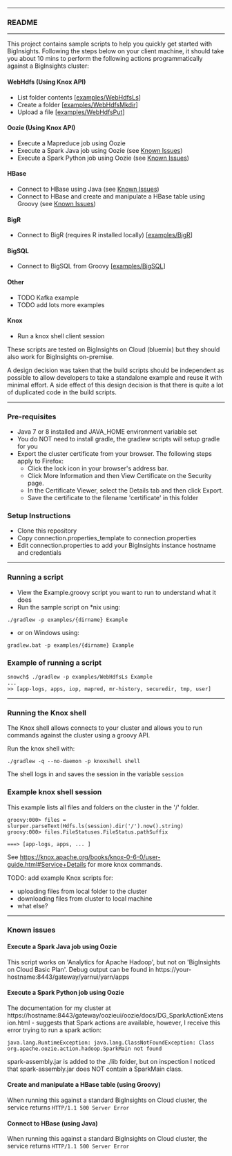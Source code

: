 *********************************************************************
### README
*********************************************************************

This project contains sample scripts  to help you quickly get started with BigInsights. Following the steps below on your client machine, it should take you about 10 mins to perform the following actions programmatically against a BigInsights cluster:

#### WebHdfs (Using Knox API)

- List folder contents [[examples/WebHdfsLs](./examples/WebHdfsLs/Example.groovy)]
- Create a folder [[examples/WebHdfsMkdir](./examples/WebHdfsMkdir/Example.groovy)]
- Upload a file [[examples/WebHdfsPut](./examples/WebHdfsPut/Example.groovy)]

#### Oozie (Using Knox API)

- Execute a Mapreduce job using Oozie
- Execute a Spark Java job using Oozie (see [Known Issues](#known-issues))
- Execute a Spark Python job using Oozie (see [Known Issues](#known-issues))

#### HBase

- Connect to HBase using Java (see [Known Issues](#known-issues))
- Connect to HBase and create and manipulate a HBase table using Groovy (see [Known Issues](#known-issues))

#### BigR 

- Connect to BigR (requires R installed locally) [[examples/BigR](examples/BigR)]

#### BigSQL

- Connect to BigSQL from Groovy [[examples/BigSQL](examples/BigSQL)]
 
#### Other

- TODO Kafka example
- TODO add lots more examples

####  Knox

- Run a knox shell client session

These scripts are tested on BigInsights on Cloud (bluemix) but they should also work for BigInsights on-premise.

A design decision was taken that the build scripts should be independent as possible to allow developers to take a standalone example and reuse it with minimal effort.  A side effect of this design decision is that there is quite a lot of duplicated code in the build scripts.

*********************************************************************

### Pre-requisites

- Java 7 or 8 installed and JAVA_HOME environment variable set
- You do NOT need to install gradle, the gradlew scripts will setup gradle for you
- Export the cluster certificate from your browser. The following steps apply to Firefox:
  - Click the lock icon in your browser's address bar.
  - Click More Information and then View Certificate on the Security page.
  - In the Certificate Viewer, select the Details tab and then click Export.
  - Save the certificate to the filename 'certificate' in this folder


### Setup Instructions

- Clone this repository
- Copy connection.properties_template to connection.properties
- Edit connection.properties to add your BigInsights instance hostname and credentials

*********************************************************************

### Running a script

- View the Example.groovy script you want to run to understand what it does
- Run the sample script on *nix using:

```
./gradlew -p examples/{dirname} Example
```

- or on Windows using:

```
gradlew.bat -p examples/{dirname} Example
```

### Example of running a script

```
snowch$ ./gradlew -p examples/WebHdfsLs Example
...
>> [app-logs, apps, iop, mapred, mr-history, securedir, tmp, user]
```

*********************************************************************

### Running the Knox shell

The Knox shell allows connects to your cluster and allows you to run commands against the cluster using a groovy API.

Run the knox shell with:

```./gradlew -q --no-daemon -p knoxshell shell```

The shell logs in and saves the session in the variable `session` 

### Example knox shell session

This example lists all files and folders on the cluster in the '/' folder.

```
groovy:000> files = slurper.parseText(Hdfs.ls(session).dir('/').now().string)
groovy:000> files.FileStatuses.FileStatus.pathSuffix

===> [app-logs, apps, ... ]
```

See https://knox.apache.org/books/knox-0-6-0/user-guide.html#Service+Details for more knox commands.

TODO: add example Knox scripts for:

- uploading files from local folder to the cluster
- downloading files from cluster to local machine
- what else?

*********************************************************************

### Known issues

#### Execute a Spark Java job using Oozie

This script works on 'Analytics for Apache Hadoop', but not on 'BigInsights on Cloud Basic Plan'.  Debug output can be found in https://your-hostname:8443/gateway/yarnui/yarn/apps

#### Execute a Spark Python job using Oozie 

The documentation for my cluster at https://hostname:8443/gateway/oozieui/oozie/docs/DG_SparkActionExtension.html - suggests that Spark actions are available, however, I receive this error trying to run a spark action:

`java.lang.RuntimeException: java.lang.ClassNotFoundException: Class org.apache.oozie.action.hadoop.SparkMain not found`

spark-assembly.jar is added to the ./lib folder, but on inspection I noticed that spark-assembly.jar does NOT contain a SparkMain class.

#### Create and manipulate a HBase table (using Groovy)

When running this against a standard BigInsights on Cloud cluster, the service returns `HTTP/1.1 500 Server Error`

#### Connect to HBase (using Java)

When running this against a standard BigInsights on Cloud cluster, the service returns `HTTP/1.1 500 Server Error`

